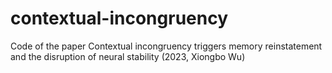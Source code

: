 # contextual-incongruency
Code of the paper Contextual incongruency triggers memory reinstatement and the disruption of neural stability (2023, Xiongbo Wu)
